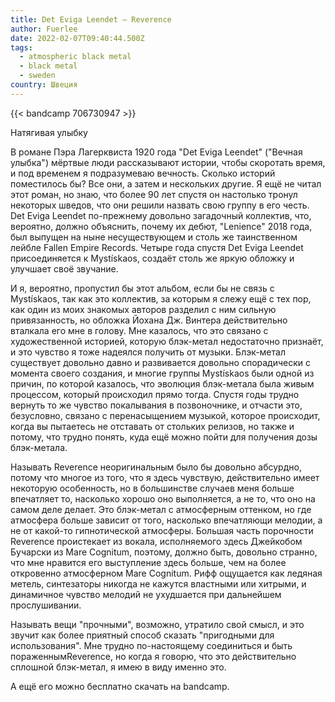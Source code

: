 ```yaml
---
title: Det Eviga Leendet — Reverence
author: Fuerlee
date: 2022-02-07T09:40:44.500Z
tags:
  - atmospheric black metal
  - black metal
  - sweden
country: Швеция
---
```

{{< bandcamp 706730947 >}}

Натягивая улыбку

В романе Пэра Лагерквиста 1920 года "Det Eviga Leendet" ("Вечная улыбка") мёртвые люди рассказывают истории, чтобы скоротать время, и под временем я подразумеваю вечность. Сколько историй поместилось бы? Все они, а затем и нескольких другие. Я ещё не читал этот роман, но знаю, что более 90 лет спустя он настолько тронул некоторых шведов, что они решили назвать свою группу в его честь. Det Eviga Leendet по-прежнему довольно загадочный коллектив, что, вероятно, должно объяснить, почему их дебют, "Lenience" 2018 года, был выпущен на ныне несуществующем и столь же таинственном лейбле Fallen Empire Records. Четыре года спустя Det Eviga Leendet присоединяется к Mystískaos, создаёт столь же яркую обложку и улучшает своё звучание.

И я, вероятно, пропустил бы этот альбом, если бы не связь с Mystískaos, так как это коллектив, за которым я слежу ещё с тех пор, как один из моих знакомых авторов разделил с ним сильную привязанность, но обложка Йохана Дж. Винтера действительно вталкала его мне в голову. Мне казалось, что это связано с художественной историей, которую блэк-метал недостаточно признаёт, и это чувство я тоже надеялся получить от музыки. Блэк-метал существует довольно давно и развивается довольно спорадически с момента своего создания, и многие группы Mystískaos были одной из причин, по которой казалось, что эволюция блэк-метала была живым процессом, который происходил прямо тогда. Спустя годы трудно вернуть то же чувство покалывания в позвоночнике, и отчасти это, безусловно, связано с перенасыщением музыкой, которое происходит, когда вы пытаетесь не отставать от стольких релизов, но также и потому, что трудно понять, куда ещё можно пойти для получения дозы блэк-метала.

Называть Reverence неоригинальным было бы довольно абсурдно, потому что многое из того, что я здесь чувствую, действительно имеет некоторую особенность, но в большинстве случаев меня больше впечатляет то, насколько хорошо оно выполняется, а не то, что оно на самом деле делает. Это блэк-метал с атмосферным оттенком, но где атмосфера больше зависит от того, насколько впечатляющи мелодии, а не от какой-то гипнотической атмосферы. Большая часть порочности Reverence проистекает из вокала, исполняемого здесь Джейкобом Бучарски из Mare Cognitum, поэтому, должно быть, довольно странно, что мне нравится его выступление здесь больше, чем на более откровенно атмосферном Mare Cognitum. Рифф ощущается как ледяная метель, синтезаторы никогда не кажутся властными или хитрыми, и динамичное чувство мелодий не ухудшается при дальнейшем прослушивании.

Называть вещи "прочными", возможно, утратило свой смысл, и это звучит как более приятный способ сказать "пригодными для использования". Мне трудно по-настоящему соединиться и быть пораженнымReverence, но когда я говорю, что это действительно сплошной блэк-метал, я имею в виду именно это.

А ещё его можно бесплатно скачать на bandcamp.